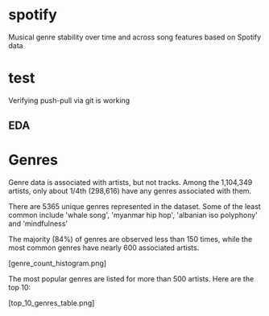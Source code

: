 # spotify
Musical genre stability over time and across song features based on Spotify data

# test
Verifying push-pull via git is working

## EDA
# Genres

Genre data is associated with artists, but not tracks.
Among the 1,104,349 artists, only about 1/4th (298,616) have any genres associated with them.

There are 5365 unique genres represented in the dataset. Some of the least common include 'whale song', 'myanmar hip hop', 'albanian iso polyphony' and 'mindfulness'

The majority (84%) of genres are observed less than 150 times, while the most common genres have nearly 600 associated artists.

[genre_count_histogram.png]

The most popular genres are listed for more than 500 artists. Here are the top 10:

[top_10_genres_table.png]

